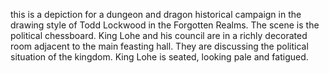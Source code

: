 this is a depiction for a dungeon and dragon historical campaign in the drawing style of Todd Lockwood in the Forgotten Realms. The scene is the political chessboard. King Lohe and his council are in a richly decorated room adjacent to the main feasting hall. They are discussing the political situation of the kingdom. King Lohe is seated, looking pale and fatigued.